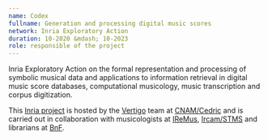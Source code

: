 ```yaml
---
name: Codex
fullname: Generation and processing digital music scores
network: Inria Exploratory Action
duration: 10-2020 &mdash; 10-2023
role: responsible of the project
---
```


Inria Exploratory Action on the formal representation and processing of symbolic musical data and applications to information retrieval  in digital music score databases, computational musicology, music transcription and corpus digitization. 

This [Inria project](https://www.inria.fr/en/inrias-exploratory-actions-taking-risks) is hosted by the [Vertigo](https://cedric.cnam.fr/lab/equipes/vertigo/) team at [CNAM/Cedric](https://cedric.cnam.fr) and is carried out in collaboration with  musicologists at [IReMus](https://www.iremus.cnrs.fr), [Ircam/STMS](https://www.stms-lab.fr) and librarians at [BnF](http://bnf.fr).

